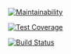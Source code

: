 [![Maintainability](https://api.codeclimate.com/v1/badges/09f020fffbff911454d8/maintainability)](https://codeclimate.com/github/ochronus/comentador/maintainability)

[![Test Coverage](https://api.codeclimate.com/v1/badges/09f020fffbff911454d8/test_coverage)](https://codeclimate.com/github/ochronus/comentador/test_coverage)


[![Build Status](https://travis-ci.org/ochronus/comentador.svg?branch=master)](https://travis-ci.org/ochronus/comentador)
